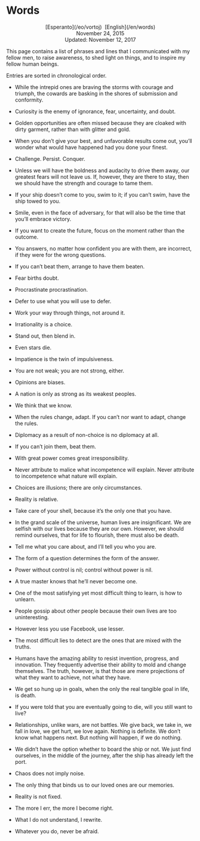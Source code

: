 Words
=====

<center>[Esperanto](/eo/vortoj)  [English](/en/words)</center>
<center>November 24, 2015</center>
<center>Updated: November 12, 2017</center>

This page contains a list of phrases and lines that I communicated with my fellow men, to raise
awareness, to shed light on things, and to inspire my fellow human beings.

Entries are sorted in chronological order.


- While the intrepid ones are braving the storms with courage and triumph, the cowards are basking
  in the shores of submission and conformity.<br>


- Curiosity is the enemy of ignorance, fear, uncertainty, and doubt.<br>


- Golden opportunities are often missed because they are cloaked with dirty garment, rather than
  with glitter and gold.<br>


- When you don’t give your best, and unfavorable results come out, you’ll wonder what would have
  happened had you done your finest.<br>


- Challenge. Persist. Conquer.<br>


- Unless we will have the boldness and audacity to drive them away, our greatest fears will not
  leave us.  If, however, they are there to stay, then we should have the strength and courage to
  tame them.<br>


- If your ship doesn’t come to you, swim to it; if you can’t swim, have the ship towed to you.<br>


- Smile, even in the face of adversary, for that will also be the time that you’ll embrace
  victory.<br>


- If you want to create the future, focus on the moment rather than the outcome.<br>


- You answers, no matter how confident you are with them, are incorrect, if they were for the wrong
  questions.<br>


- If you can’t beat them, arrange to have them beaten.<br>


- Fear births doubt.<br>


- Procrastinate procrastination.<br>


- Defer to use what you will use to defer.<br>


- Work your way through things, not around it.<br>


- Irrationality is a choice.<br>


- Stand out, then blend in.<br>


- Even stars die.<br>


- Impatience is the twin of impulsiveness.<br>


- You are not weak; you are not strong, either.<br>


- Opinions are biases.<br>


- A nation is only as strong as its weakest peoples.<br>


- We think that we know.<br>


- When the rules change, adapt. If you can’t nor want to adapt, change the rules.<br>


- Diplomacy as a result of non-choice is no diplomacy at all.<br>


- If you can’t join them, beat them.<br>


- With great power comes great irresponsibility.<br>


- Never attribute to malice what incompetence will explain. Never attribute to incompetence what
  nature will explain.<br>


- Choices are illusions; there are only circumstances.<br>


- Reality is relative.<br>


- Take care of your shell, because it’s the only one that you have.<br>


- In the grand scale of the universe, human lives are insignificant. We are selfish with our lives
  because they are our own. However, we should remind ourselves, that for life to flourish, there
  must also be death.<br>


- Tell me what you care about, and I’ll tell you who you are.<br>


- The form of a question determines the form of the answer.<br>


- Power without control is nil; control without power is nil.<br>


- A true master knows that he’ll never become one.<br>


- One of the most satisfying yet most difficult thing to learn, is how to unlearn.<br>


- People gossip about other people because their own lives are too uninteresting.<br>


- However less you use Facebook, use lesser.<br>


- The most difficult lies to detect are the ones that are mixed with the truths.<br>


- Humans have the amazing ability to resist invention, progress, and innovation. They frequently
  advertise their ability to mold and change themselves. The truth, however, is that those are mere
  projections of what they want to achieve, not what they have.<br>


- We get so hung up in goals, when the only the real tangible goal in life, is death.<br>


- If you were told that you are eventually going to die, will you still want to live?<br>


- Relationships, unlike wars, are not battles. We give back, we take in, we fall in love, we get
  hurt, we love again. Nothing is definite. We don’t know what happens next. But nothing will
  happen, if we do nothing.<br>


- We didn’t have the option whether to board the ship or not. We just find ourselves, in the middle
  of the journey, after the ship has already left the port.<br>


- Chaos does not imply noise.<br>


- The only thing that binds us to our loved ones are our memories.<br>


- Reality is not fixed.<br>


- The more I err, the more I become right.<br>


- What I do not understand, I rewrite.<br>


- Whatever you do, never be afraid.<br>

